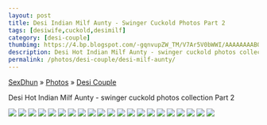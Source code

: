 ```yaml
---
layout: post
title: Desi Indian Milf Aunty - Swinger Cuckold Photos Part 2
tags: [desiwife,cuckold,desimilf]
category: [desi-couple]
thumbimg: https://4.bp.blogspot.com/-gqnvupZW_TM/V7Ar5V0bWWI/AAAAAAAABQc/MclGyTgHobspZ6eIaY_Ue3nHdtdwEa9FACLcB/s200/desi%2Bindian%2Bmilf%2Baunty%2B%252821%2529.jpg
description: Desi Hot Indian Milf Aunty - swinger cuckold photos collection - part two. 
permalink: /photos/desi-couple/desi-milf-aunty/
---
```


<div class="breadcrumb">
<span itemscope='itemscope' itemtype='http://data-vocabulary.org/Breadcrumb'><a href="/" itemprop="url"><span title="SexDhun" itemprop='title'>SexDhun</span></a></span>
<span itemscope='itemscope' itemtype='http://data-vocabulary.org/Breadcrumb'>&#187; <a href="/photos/" itemprop="url"><span title="Photos" itemprop='title'>Photos</span></a></span>
<span itemscope='itemscope' itemtype='http://data-vocabulary.org/Breadcrumb'>&#187; <a href="/photos/desi-couple/" itemprop="url"><span title="Desi Couple" itemprop='title'>Desi Couple</span></a></span>
</div>

Desi Hot Indian Milf Aunty - swinger cuckold photos collection Part 2

<img class="img-responsive" src="https://2.bp.blogspot.com/-oVwSyCn45KM/V7Ar1jta3GI/AAAAAAAABPo/zi4D4q4A4nIVzSkQggi7VrPSf7DALWzHQCLcB/s1600/desi%2Bindian%2Bmilf%2Baunty%2B%25281%2529.jpg"/>
<img class="img-responsive" src="https://4.bp.blogspot.com/-MMXwiF6pW0Y/V7Ar40d-WaI/AAAAAAAABQU/wUIkuvGs7_sNZpKTH9Hggl4y1e3phCnCwCLcB/s1600/desi%2Bindian%2Bmilf%2Baunty%2B%25282%2529.jpg"/>
<img class="img-responsive" src="https://2.bp.blogspot.com/-4OBSYwVB51g/V7Ar6DJOBUI/AAAAAAAABQg/0nVWphie6E4cxnwM24LHOT_3cnEwPQdmwCLcB/s1600/desi%2Bindian%2Bmilf%2Baunty%2B%25283%2529.jpg"/>
<img class="img-responsive" src="https://2.bp.blogspot.com/-O3KeXCXUFP0/V7Ar6ban6eI/AAAAAAAABQk/4VsZyebwZWUaAOw6qHg1PGZjyht6i61hgCLcB/s1600/desi%2Bindian%2Bmilf%2Baunty%2B%25284%2529.jpg"/>
<img class="img-responsive" src="https://2.bp.blogspot.com/-lMrawxXZti0/V7Ar6VIo87I/AAAAAAAABQo/g8py-8D6zVgUVUodp4gSE4Hb3zHMpIhzgCLcB/s1600/desi%2Bindian%2Bmilf%2Baunty%2B%25285%2529.jpg"/>
<img class="img-responsive" src="https://1.bp.blogspot.com/-NQJuvkWrHvo/V7Ar6_lAkyI/AAAAAAAABQs/BlqAfIIbjps97-N1LeUsfdCLJHc9QQrbgCLcB/s1600/desi%2Bindian%2Bmilf%2Baunty%2B%25286%2529.jpg"/>
<img class="img-responsive" src="https://3.bp.blogspot.com/-w7f771yOyMs/V7Ar7aLsgzI/AAAAAAAABQw/TchER4XbKeIVJ1bjfP0SHv4IN4XJ-qNgwCLcB/s1600/desi%2Bindian%2Bmilf%2Baunty%2B%25287%2529.jpg"/>
<img class="img-responsive" src="https://4.bp.blogspot.com/-nUf8ZDEJJ6U/V7Ar7S5_eJI/AAAAAAAABQ0/vnE6LrX3iukX2zpUZIF5N3u96MGp7guPwCLcB/s1600/desi%2Bindian%2Bmilf%2Baunty%2B%25288%2529.jpg"/>
<img class="img-responsive" src="https://3.bp.blogspot.com/-U1KcDT4eNTM/V7Ar7-jyn1I/AAAAAAAABQ4/oJsSGOju6lIhsn9MRbHx9JaIKXZwjUJhwCLcB/s1600/desi%2Bindian%2Bmilf%2Baunty%2B%25289%2529.jpg"/>
<img class="img-responsive" src="https://2.bp.blogspot.com/-UpKqKZIj9OM/V7Ar1z4dDlI/AAAAAAAABPw/rNpKS7ocghcbbS8o_83WaCe32AiJ3bbugCLcB/s1600/desi%2Bindian%2Bmilf%2Baunty%2B%252810%2529.jpg"/>
<img class="img-responsive" src="https://1.bp.blogspot.com/-NUzR5bPtlkE/V7Ar16uKPgI/AAAAAAAABPs/YiIcd1ucFokz3ZEotD5L_3eEqdc83Q3sQCLcB/s1600/desi%2Bindian%2Bmilf%2Baunty%2B%252811%2529.jpg"/>
<img class="img-responsive" src="https://1.bp.blogspot.com/-YT7MTMSfRko/V7Ar2bmVklI/AAAAAAAABP0/HiChs5M6ajgSbpwdWTZ-8xALPjwJdHjYgCLcB/s1600/desi%2Bindian%2Bmilf%2Baunty%2B%252812%2529.jpg"/>
<img class="img-responsive" src="https://1.bp.blogspot.com/-U0DXG2qNw7w/V7Ar2yS5w_I/AAAAAAAABP4/7lxTY6MkkE8l6ERAnW0BRkjFCjIWF_ZYQCLcB/s1600/desi%2Bindian%2Bmilf%2Baunty%2B%252813%2529.jpg"/>
<img class="img-responsive" src="https://2.bp.blogspot.com/-yOjE02JToYw/V7Ar28iupLI/AAAAAAAABP8/4Id3XyQJvW8k4V7hIqagppZt02I4Hs7DACLcB/s1600/desi%2Bindian%2Bmilf%2Baunty%2B%252814%2529.jpg"/>
<img class="img-responsive" src="https://1.bp.blogspot.com/-NGnHJ6_3FBQ/V7Ar3SHtx-I/AAAAAAAABQA/tCgDL_fQ_JQvRRJx9AOdvCxonEdyPvjVgCLcB/s1600/desi%2Bindian%2Bmilf%2Baunty%2B%252815%2529.jpg"/>
<img class="img-responsive" src="https://4.bp.blogspot.com/-vUWP5mVQrLk/V7Ar3uxO2JI/AAAAAAAABQE/owr1_7UXzho0NQLCTF0EWH3lSmx6pXjAgCLcB/s1600/desi%2Bindian%2Bmilf%2Baunty%2B%252816%2529.jpg"/>
<img class="img-responsive" src="https://1.bp.blogspot.com/-NXKjBNo32Vg/V7Ar33T9sEI/AAAAAAAABQI/aLTf2CiFqMA2uyFNCB-SD-hnqVGj-zVVACLcB/s1600/desi%2Bindian%2Bmilf%2Baunty%2B%252817%2529.jpg"/>
<img class="img-responsive" src="https://1.bp.blogspot.com/-pVTsIuKggn8/V7Ar4RWl6MI/AAAAAAAABQM/T7-j1Mrgu8osMnxGQDa8w4OkQVOWgAnawCLcB/s1600/desi%2Bindian%2Bmilf%2Baunty%2B%252818%2529.jpg"/>
<img class="img-responsive" src="https://1.bp.blogspot.com/-LqX-52Ne8dw/V7Ar4Ushi6I/AAAAAAAABQQ/gUyx_5p1xOkHLSHd1qVziQHtowLLYYO4wCLcB/s1600/desi%2Bindian%2Bmilf%2Baunty%2B%252819%2529.jpg"/>
<img class="img-responsive" src="https://3.bp.blogspot.com/-FMH5G_Q4srY/V7Ar5ErEFmI/AAAAAAAABQY/vAFYbxYRV8UeeDCtCgRrrIA1dbaGjyXrgCLcB/s1600/desi%2Bindian%2Bmilf%2Baunty%2B%252820%2529.jpg"/>
<img class="img-responsive" src="https://4.bp.blogspot.com/-gqnvupZW_TM/V7Ar5V0bWWI/AAAAAAAABQc/MclGyTgHobspZ6eIaY_Ue3nHdtdwEa9FACLcB/s1600/desi%2Bindian%2Bmilf%2Baunty%2B%252821%2529.jpg"/>